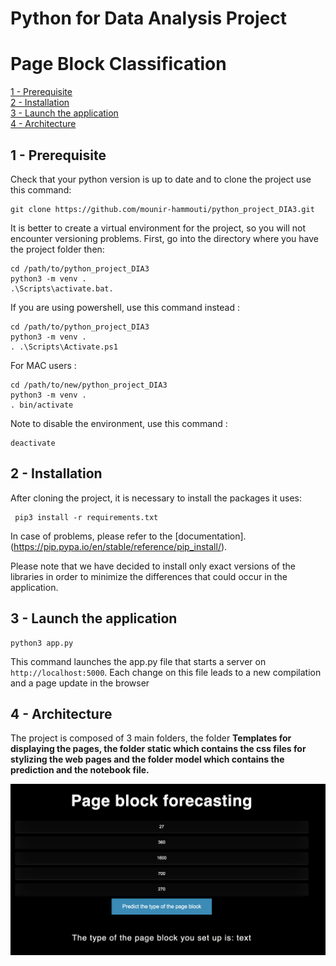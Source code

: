 # Python for Data Analysis Project
# Page Block Classification

[1 - Prerequisite](#prerequisite)  
[2 - Installation](#installation)  
[3 - Launch the application](#start)  
[4 - Architecture](#architecture) 


## <a name="prerequisite"></a>1 - Prerequisite

Check that your python version is up to date and to clone the project use this command:

```
git clone https://github.com/mounir-hammouti/python_project_DIA3.git
```

It is better to create a virtual environment for the project, so you will not encounter versioning problems. First, go into the directory where you have the project folder then:

```
cd /path/to/python_project_DIA3
python3 -m venv .
.\Scripts\activate.bat.
```
If you are using powershell, use this command instead :
```
cd /path/to/python_project_DIA3
python3 -m venv .
. .\Scripts\Activate.ps1
```
For MAC users :
```
cd /path/to/new/python_project_DIA3
python3 -m venv .
. bin/activate
```

Note to disable the environment, use this command :
```
deactivate
```



## <a name="installation"></a>2 - Installation

After cloning the project, it is necessary to install the packages it uses:

```
 pip3 install -r requirements.txt
```

In case of problems, please refer to the [documentation].(https://pip.pypa.io/en/stable/reference/pip_install/).

Please note that we have decided to install only exact versions of the libraries in order to minimize the differences that could occur in the application.



## <a name="start"></a>3 - Launch the application

```
python3 app.py
```

This command launches the app.py file that starts a server on `http://localhost:5000`. Each change on this file leads to a new compilation and a page update in the browser


## <a name="architecture"></a>4 - Architecture

The project is composed of 3 main folders, the folder <b>Templates<b> for displaying the pages, the folder <b>static</b> which contains the css files for stylizing the web pages and the folder <b>model</b> which contains the prediction and the notebook file. 

![logo](https://github.com/mounir-hammouti/python_project_DIA3/blob/main/images/predictPage.png)